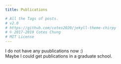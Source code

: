 ```yaml
---
title: Publications

# All the Tags of posts.
# v2.0
# https://github.com/cotes2020/jekyll-theme-chirpy
# © 2017-2019 Cotes Chung
# MIT License
---
```


I do not have any puublications now :)  
Maybe I could get publications in a graduate school.
